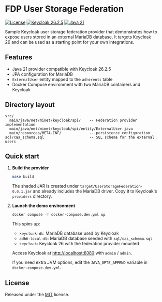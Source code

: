 # FDP User Storage Federation

[![License](https://img.shields.io/badge/License-MIT-blue.svg)](LICENSE)
[![Keycloak 26.2.5](https://img.shields.io/badge/Keycloak-26.2.5-blue)](https://www.keycloak.org/)
[![Java 21](https://img.shields.io/badge/Java-21-blue)](https://openjdk.org/)

Sample Keycloak user storage federation provider that demonstrates how to expose
users stored in an external MariaDB database. It targets Keycloak 26 and can be
used as a starting point for your own integrations.

## Features

- Java 21 provider compatible with Keycloak 26.2.5
- JPA configuration for MariaDB
- `ExternalUser` entity mapped to the `adherents` table
- Docker Compose environment with two MariaDB containers and Keycloak

## Directory layout

```
src/
  main/java/net/minet/keycloak/spi/    -- Federation provider implementation
  main/java/net/minet/keycloak/spi/entity/ExternalUser.java
  main/resources/META-INF/             -- persistence configuration
sql/cas_schema.sql                     -- SQL schema for the external users
```

## Quick start

1. **Build the provider**

   ```bash
   make build
   ```

   The shaded JAR is created under `target/UserStorageFederation-0.0.1.jar` and
   already includes the MariaDB driver. Copy it to Keycloak's `providers`
   directory.

2. **Launch the demo environment**

   ```bash
   docker compose -f docker-compose.dev.yml up
   ```

   This spins up:
   - `keycloak-db`: MariaDB database used by Keycloak
   - `adh6-local-db`: MariaDB database seeded with `sql/cas_schema.sql`
   - `keycloak`: Keycloak 26 with the federation provider mounted

   Access Keycloak at [http://localhost:8080](http://localhost:8080) with
   `admin` / `admin`.

   If you need extra JVM options, edit the `JAVA_OPTS_APPEND` variable in
   `docker-compose.dev.yml`.

## License

Released under the [MIT](LICENSE) license.
